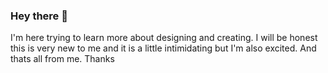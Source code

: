 ### Hey there 👋
I'm here trying to learn more about designing and creating.
I will be honest this is very new to me and it is a little intimidating but I'm also excited.
And thats all from me. Thanks

<!--
**yey02/yey02** is a ✨ _special_ ✨ repository because its `README.md` (this file) appears on your GitHub profile.

:bowtie: hehe 

